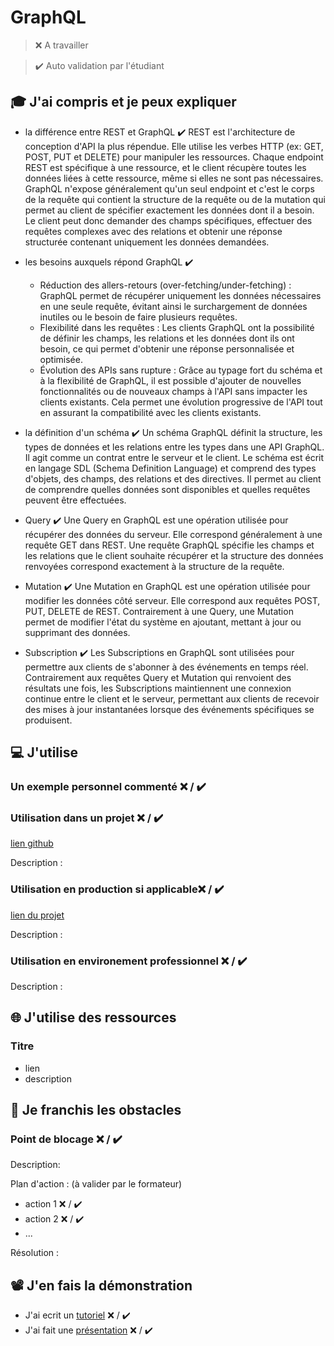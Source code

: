 # GraphQL

> ❌ A travailler

> ✔️ Auto validation par l'étudiant

## 🎓 J'ai compris et je peux expliquer

- la différence entre REST et GraphQL ✔️
REST est l'architecture de conception d'API la plus répendue. Elle utilise les verbes HTTP (ex: GET, POST, PUT et DELETE) pour manipuler les ressources. Chaque endpoint REST est spécifique à une ressource, et le client récupère toutes les données liées à cette ressource, même si elles ne sont pas nécessaires. 
GraphQL n'expose généralement qu'un seul endpoint et c'est le corps de la requête qui contient la structure de la requête ou de la mutation qui permet au client de spécifier exactement les données dont il a besoin. Le client peut donc demander des champs spécifiques, effectuer des requêtes complexes avec des relations et obtenir une réponse structurée contenant uniquement les données demandées.

- les besoins auxquels répond GraphQL ✔️
    * Réduction des allers-retours (over-fetching/under-fetching) : GraphQL permet de récupérer uniquement les données nécessaires en une seule requête, évitant ainsi le surchargement de données inutiles ou le besoin de faire plusieurs requêtes.
    * Flexibilité dans les requêtes : Les clients GraphQL ont la possibilité de définir les champs, les relations et les données dont ils ont besoin, ce qui permet d'obtenir une réponse personnalisée et optimisée.
    * Évolution des APIs sans rupture : Grâce au typage fort du schéma et à la flexibilité de GraphQL, il est possible d'ajouter de nouvelles fonctionnalités ou de nouveaux champs à l'API sans impacter les clients existants. Cela permet une évolution progressive de l'API tout en assurant la compatibilité avec les clients existants.

- la définition d'un schéma ✔️
Un schéma GraphQL définit la structure, les types de données et les relations entre les types dans une API GraphQL. Il agit comme un contrat entre le serveur et le client. Le schéma est écrit en langage SDL (Schema Definition Language) et comprend des types d'objets, des champs, des relations et des directives. Il permet au client de comprendre quelles données sont disponibles et quelles requêtes peuvent être effectuées.

- Query ✔️
Une Query en GraphQL est une opération utilisée pour récupérer des données du serveur. Elle correspond généralement à une requête GET dans REST. Une requête GraphQL spécifie les champs et les relations que le client souhaite récupérer et la structure des données renvoyées correspond exactement à la structure de la requête.

- Mutation ✔️
Une Mutation en GraphQL est une opération utilisée pour modifier les données côté serveur. Elle correspond aux requêtes POST, PUT, DELETE de REST. Contrairement à une Query, une Mutation permet de modifier l'état du système en ajoutant, mettant à jour ou supprimant des données.

- Subscription ✔️
Les Subscriptions en GraphQL sont utilisées pour permettre aux clients de s'abonner à des événements en temps réel. Contrairement aux requêtes Query et Mutation qui renvoient des résultats une fois, les Subscriptions maintiennent une connexion continue entre le client et le serveur, permettant aux clients de recevoir des mises à jour instantanées lorsque des événements spécifiques se produisent.


## 💻 J'utilise

### Un exemple personnel commenté ❌ / ✔️

### Utilisation dans un projet ❌ / ✔️

[lien github](...)

Description :

### Utilisation en production si applicable❌ / ✔️

[lien du projet](...)

Description :

### Utilisation en environement professionnel ❌ / ✔️

Description :

## 🌐 J'utilise des ressources

### Titre

- lien
- description

## 🚧 Je franchis les obstacles

### Point de blocage ❌ / ✔️

Description:

Plan d'action : (à valider par le formateur)

- action 1 ❌ / ✔️
- action 2 ❌ / ✔️
- ...

Résolution :

## 📽️ J'en fais la démonstration

- J'ai ecrit un [tutoriel](...) ❌ / ✔️
- J'ai fait une [présentation](...) ❌ / ✔️
